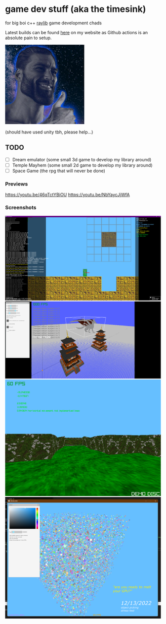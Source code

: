 # game dev stuff (aka the timesink)
for big boi c++ [raylib](https://github.com/raysan5/raylib) game development chads

Latest builds can be found [here](https://brambasiel.be/builds/) on my website as Github actions is an absolute pain to setup.

<img src="/screenshots/chad.jpg" alt="chad" title="not actually me" width="256"/>

(should have used unity tbh, please help...)

## TODO
- [ ] Dream emulator (some small 3d game to develop my library around)
- [ ] Temple Mayhem (some small 2d game to develop my library around)
- [ ] Space Game (the rpg that will never be done)

### Previews
<https://youtu.be/46qTctYBiOU>
<https://youtu.be/NbYaycJjWfA>

### Screenshots
![004](/screenshots/indev2d.png)
![003](/screenshots/indev003.png)
![002](/screenshots/indev002.png)
![001](/screenshots/indev001.png)
